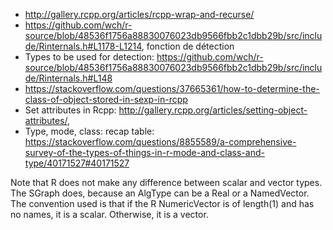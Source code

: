 - http://gallery.rcpp.org/articles/rcpp-wrap-and-recurse/
- https://github.com/wch/r-source/blob/48536f1756a88830076023db9566fbb2c1dbb29b/src/include/Rinternals.h#L1178-L1214, fonction de détection
- Types to be used for detection: https://github.com/wch/r-source/blob/48536f1756a88830076023db9566fbb2c1dbb29b/src/include/Rinternals.h#L148
- https://stackoverflow.com/questions/37665361/how-to-determine-the-class-of-object-stored-in-sexp-in-rcpp
- Set attributes in Rcpp: http://gallery.rcpp.org/articles/setting-object-attributes/,
- Type, mode, class: recap table: https://stackoverflow.com/questions/8855589/a-comprehensive-survey-of-the-types-of-things-in-r-mode-and-class-and-type/40171527#40171527

Note that R does not make any difference between scalar and vector types. The SGraph does, because an AlgType can be a Real or a NamedVector<Real>. The convention used is that if the R NumericVector is of length(1) and has no names, it is a scalar. Otherwise, it is a vector.
